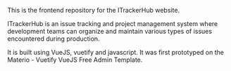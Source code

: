 This is the frontend repository for the ITrackerHub website.

ITrackerHub is an issue tracking and project management system where development teams can organize and maintain various types of issues encountered during production.

It is built using VueJS, vuetify and javascript.
It was first prototyped on the Materio - Vuetify VueJS Free Admin Template.
